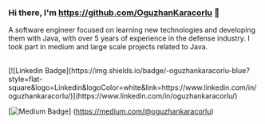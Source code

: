 ### Hi there, I'm https://github.com/OguzhanKaracorlu 👋

A software engineer focused on learning new technologies and developing them with Java, with over 5 years of experience in the defense industry. I took part in medium and large scale projects related to Java.



<br/>
[![Linkedin Badge](https://img.shields.io/badge/-oguzhankaracorlu-blue?style=flat-square&logo=Linkedin&logoColor=white&link=https://www.linkedin.com/in/oguzhankaracorlu/)](https://www.linkedin.com/in/oguzhankaracorlu/)

[![Medium Badge](https://img.shields.io/badge/-oguzhankaracorlu-black?style=flat-square&logo=Medium&logoColor=white&link=https://medium.com/@oguzhankaracorlu)]
(https://medium.com/@oguzhankaracorlu)
<br/>

<!--
**OguzhanKaracorlu/oguzhankaracorlu** is a ✨ _special_ ✨ repository because its `README.md` (this file) appears on your GitHub profile.

Here are some ideas to get you started:

- 🔭 I’m currently working on ...
- 🌱 I’m currently learning ...
- 👯 I’m looking to collaborate on ...
- 🤔 I’m looking for help with ...
- 💬 Ask me about ...
- 📫 How to reach me: ...
- 😄 Pronouns: ...
- ⚡ Fun fact: ...
-->
